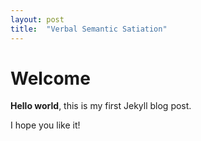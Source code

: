 ```yaml
---
layout: post
title:  "Verbal Semantic Satiation"
---
```


# Welcome

**Hello world**, this is my first Jekyll blog post.

I hope you like it!
